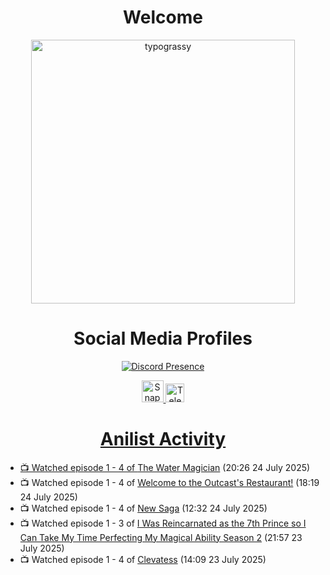 <div align="center">

# Welcome
<a href="https://github.com/kawarimidoll/typograssy">
    <img alt="typograssy" src="https://typograssy.deno.dev/api?text=%E3%82%88%E3%81%86%E3%81%93%E3%81%9D%E3%81%BF%E3%81%AA%E3%81%95%E3%82%93%20-%20Sheby--&&l0=none&l1=82d9d0&l2=027353&l3=038c4c&l4=01402e&bg=none&frame=none&speed=100&comment=" width="421.99">
</a>

</div>

<div align="center">

# Social Media Profiles

[![Discord Presence](https://lanyard.cnrad.dev/api/612532963938271232)](https://discord.com/users/612532963938271232)


<a href="https://www.snapchat.com/add/a.sheby" title="Snapchat Profile">
    <img src="https://www.freepnglogos.com/uploads/snapchat-logo-png-0.png" width="35" alt="Snapchat Logo" />


<a href="https://t.me/ASheby" title="Telegram Profile">
    <img src="https://www.freepnglogos.com/uploads/telegram-logo-png-0.png" width="30" alt="Telegram Logo" />


</div>

<div align="center">

# Anilist Activity

</div>

<!-- ANILIST_ACTIVITY:start -->

-   📺 Watched episode 1 - 4 of [The Water Magician](https://anilist.co/anime/186052) (20:26 24 July 2025)
-   📺 Watched episode 1 - 4 of [Welcome to the Outcast's Restaurant!](https://anilist.co/anime/185544) (18:19 24 July 2025)
-   📺 Watched episode 1 - 4 of [New Saga](https://anilist.co/anime/155838) (12:32 24 July 2025)
-   📺 Watched episode 1 - 3 of [I Was Reincarnated as the 7th Prince so I Can Take My Time Perfecting My Magical Ability Season 2](https://anilist.co/anime/178090) (21:57 23 July 2025)
-   📺 Watched episode 1 - 4 of [Clevatess](https://anilist.co/anime/178869) (14:09 23 July 2025)

<!-- ANILIST_ACTIVITY:end -->

